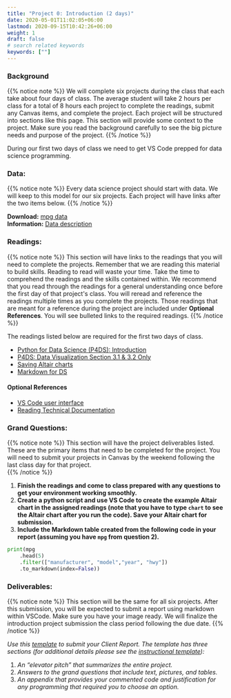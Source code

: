 ```yaml
---
title: "Project 0: Introduction (2 days)"
date: 2020-05-01T11:02:05+06:00
lastmod: 2020-09-15T10:42:26+06:00
weight: 1
draft: false
# search related keywords
keywords: [""]
---
```


### Background

{{% notice note %}}
We will complete six projects during the class that each take about four days of class.  The average student will take 2 hours per class for a total of 8 hours each project to complete the readings, submit any Canvas items, and complete the project. Each project will be structured into sections like this page. 
This section will provide some context to the project. Make sure you read the background carefully to see the big picture needs and purpose of the project.
{{% /notice %}}


During our first two days of class we need to get VS Code prepped for data science programming.  

### Data:

{{% notice note %}}
Every data science project should start with data.  We will keep to this model for our six projects. Each project will have links after the two items below.
{{% /notice %}}

__Download:__ [mpg data](https://github.com/byuidatascience/data4python4ds/raw/master/data-raw/mpg/mpg.csv)   
__Information:__ [Data description](https://github.com/byuidatascience/data4python4ds/blob/master/data.md#fuel-economy-data-from-1999-to-2008-for-38-popular-models-of-cars)

### Readings:

{{% notice note %}}
This section will have links to the readings that you will need to complete the projects. Remember that we are reading this material to build skills. Reading to read will waste your time.  Take the time to comprehend the readings and the skills contained within.  We recommend that you read through the readings for a general understanding once before the first day of that project's class.  You will reread and reference the readings multiple times as you complete the projects. Those readings that are meant for a reference during the project are included under __Optional References__. You will see bulleted links to the required readings.
{{% /notice %}}


The readings listed below are required for the first two days of class.

- [Python for Data Science (P4DS): Introduction](https://byuidatascience.github.io/python4ds/introduction.html)
- [P4DS: Data Visualization Section 3.1 & 3.2 Only](https://byuidatascience.github.io/python4ds/data-visualisation.html)
- [Saving Altair charts](../../course-materials/altair/)
- [Markdown for DS](../../course-materials/markdown/)

#### Optional References

- [VS Code user interface](https://code.visualstudio.com/docs/getstarted/userinterface) 
- [Reading Technical Documentation](https://byui-cse.github.io/cse450-course/course/reading-technical-documentation.html)

### Grand Questions:

{{% notice note %}}
This section will have the project deliverables listed. These are the primary items that need to be completed for the project. You will need to submit your projects in Canvas by the weekend following the last class day for that project.  
{{% /notice %}}

1. __Finish the readings and come to class prepared with any questions to get your environment working smoothly.__
2. __Create a python script and use VS Code to create the example Altair chart in the assigned readings (note that you have to type `chart` to see the Altair chart after you run the code).  Save your Altair chart for submission.__
3. __Include the Markdown table created from the following code in your report (assuming you have `mpg` from question 2).__

```python
print(mpg
    .head(5)
    .filter(["manufacturer", "model","year", "hwy"])
    .to_markdown(index=False))
```

### Deliverables:

{{% notice note %}}
This section will be the same for all six projects. After this submission, you will be expected to submit a report using markdown within VSCode. Make sure you have your image ready. We will finalize the introduction project submission the class period following the due date. 
{{% /notice %}}

_Use this [template](../../template/cse250_project_template_clean.md) to submit your Client Report. The template has three sections (for additional details please see the [instructional template](../../template/cse250_project_template.md)):_

1. _An “elevator pitch” that summarizes the entire project._
2. _Answers to the grand questions that include text, pictures, and tables._
3. _An appendix that provides your commented code and justification for any programming that required you to choose an option._

<!-- 
{{% notice note %}}
  This is a simple note.
{{% /notice %}}

{{% notice tip %}}
  This is a simple tip.
{{% /notice %}}

{{% notice info %}}
  This is a simple info.
{{% /notice %}} -->
